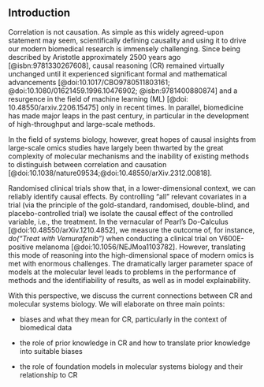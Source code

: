 ## Introduction

Correlation is not causation.
As simple as this widely agreed-upon statement may seem, scientifically defining causality and using it to drive our modern biomedical research is immensely challenging.
Since being described by Aristotle approximately 2500 years ago [@isbn:9781330267608], causal reasoning (CR) remained virtually unchanged until it experienced significant formal and mathematical advancements [@doi:10.1017/CBO9780511803161; @doi:10.1080/01621459.1996.10476902; @isbn:9781400880874] and a resurgence in the field of machine learning (ML) [@doi:​​10.48550/arxiv.2206.15475] only in recent times.
In parallel, biomedicine has made major leaps in the past century, in particular in the development of high-throughput and large-scale methods.

In the field of systems biology, however, great hopes of causal insights from large-scale omics studies have largely been thwarted by the great complexity of molecular mechanisms and the inability of existing methods to distinguish between correlation and causation [@doi:10.1038/nature09534;@doi:10.48550/arXiv.2312.00818].

Randomised clinical trials show that, in a lower-dimensional context, we can reliably identify causal effects.
By controlling “all” relevant covariates in a trial (via the principle of the gold-standard, randomised, double-blind, and placebo-controlled trial) we isolate the causal effect of the controlled variable, i.e., the treatment.
In the vernacular of Pearl’s Do-Calculus [@doi:10.48550/arXiv.1210.4852], we measure the outcome of, for instance, *do(“Treat with Vemurafenib”)* when conducting a clinical trial on V600E-positive melanoma [@doi:10.1056/NEJMoa1103782].
However, translating this mode of reasoning into the high-dimensional space of modern omics is met with enormous challenges.
The dramatically larger parameter space of models at the molecular level leads to problems in the performance of methods and the identifiability of results, as well as in model explainability.

With this perspective, we discuss the current connections between CR and molecular systems biology.
We will elaborate on three main points:

- biases and what they mean for CR, particularly in the context of biomedical data

- the role of prior knowledge in CR and how to translate prior knowledge into suitable biases

- the role of foundation models in molecular systems biology and their relationship to CR